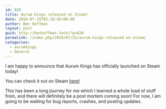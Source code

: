```yaml
---
id: 820
title: Aurum Kings released on Steam!
date: 2018-07-25T02:16:02+00:00
author: Ben Hoffman
layout: post
guid: http://benhoffman.tech/?p=820
permalink: /index.php/2018/07/25/aurum-kings-released-on-steam/
categories:
  - aurumkings
  - General
---
```

I am happy to announce that Aurum Kings has officially launched on Steam today!

You can check it out on Steam <a href="https://store.steampowered.com/app/848460/Aurum_Kings/" target="_blank" rel="noopener">here!</a>

This has been a long journey for me which I learned a whole load of stuff from, and there will definitely be a post mortem coming soon! For now, I am going to be waiting for bug reports, crashes, and posting updates.